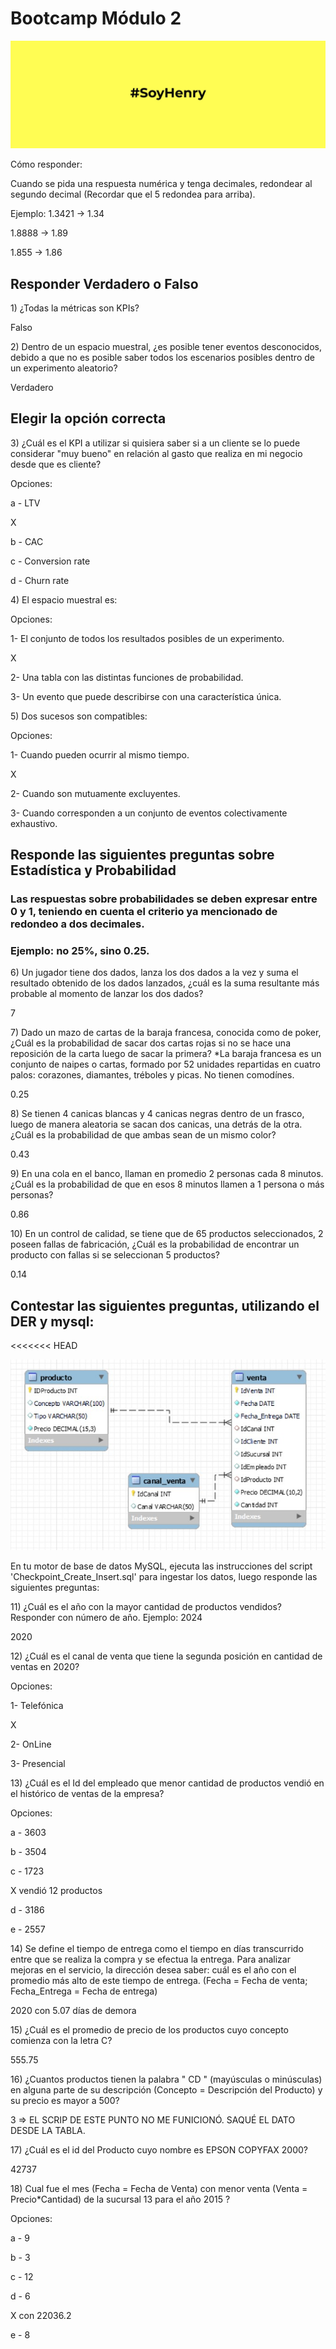 <h1>Bootcamp Módulo 2</h1>
<p><img alt="henry" src="henry.jpeg" /> </p>
<p>Cómo responder: </p>
<p>Cuando se pida una respuesta numérica y tenga decimales, redondear al segundo decimal (Recordar que el 5 redondea para arriba).</p>
<p>Ejemplo: 1.3421 -&gt; 1.34 </p>
<p>1.8888 -&gt; 1.89 </p>
<p>1.855 -&gt; 1.86 </p>

<h2>Responder Verdadero o Falso</h2>
<p>1) ¿Todas la métricas son KPIs? </p>
Falso


<p>2) Dentro de un espacio muestral, ¿es posible tener eventos desconocidos, debido a que no es posible saber todos los escenarios posibles dentro de un experimento aleatorio? </p>
Verdadero


<h2>Elegir la opción correcta</h2>

<p>3) ¿Cuál es el KPI a utilizar si quisiera saber si a un cliente se lo puede considerar "muy bueno" en relación al gasto que realiza en mi negocio desde que es cliente?</p>
<p>Opciones: </p>
<p>a - LTV </p>   X
<p>b - CAC</p>
<p>c - Conversion rate</p>
<p>d - Churn rate</p>



<p>4) El espacio muestral es:</p>
<p>Opciones: </p>
<p>1- El conjunto de todos los resultados posibles de un experimento.</p>   X
<p>2- Una tabla con las distintas funciones de probabilidad.</p>
<p>3- Un evento que puede describirse con una característica única.</p>



<p>5) Dos sucesos son compatibles: </p>
<p>Opciones: </p>
<p>1- Cuando pueden ocurrir al mismo tiempo.</p>   X
<p>2- Cuando son mutuamente excluyentes.</p>
<p>3- Cuando corresponden a un conjunto de eventos colectivamente exhaustivo.</p>



<h2>Responde las siguientes preguntas sobre Estadística y Probabilidad</h2>
<h3>Las respuestas sobre probabilidades se deben expresar entre 0 y 1, teniendo en cuenta el criterio ya mencionado de redondeo a dos decimales.</h3>
<h3>Ejemplo: no 25%, sino 0.25.</h3>


<p>6) Un jugador tiene dos dados, lanza los dos dados a la vez y suma el resultado obtenido de los dados lanzados, ¿cuál es la suma resultante más probable al momento de lanzar los dos dados? </p>
7


<p>7) Dado un mazo de cartas de la baraja francesa, conocida como de poker, ¿Cuál es la probabilidad de sacar dos cartas rojas si no se hace una reposición de la carta luego de sacar la primera? *La baraja francesa es un conjunto de naipes o cartas, formado por 52 unidades repartidas en cuatro palos: corazones, diamantes, tréboles y picas. No tienen comodínes. </p>
0.25



<p>8) Se tienen 4 canicas blancas y 4 canicas negras dentro de un frasco, luego de manera aleatoria se sacan dos canicas, una detrás de la otra. ¿Cuál es la probabilidad de que ambas sean de un mismo color? </p>
0.43



<p>9) En una cola en el banco, llaman en promedio 2 personas cada 8 minutos. ¿Cuál es la probabilidad de que en esos 8 minutos llamen a 1 persona o más personas? </p>
0.86



<p>10) En un control de calidad, se tiene que de 65 productos seleccionados, 2 poseen fallas de fabricación, ¿Cuál es la probabilidad de encontrar un producto con fallas si se seleccionan 5 productos? </p>
0.14



<h2>Contestar las siguientes preguntas, utilizando el DER y mysql:</h2>
<<<<<<< HEAD
<p><img alt="CP" src="Checkpoint_DER.jpg" /> </p>
<p>En tu motor de base de datos MySQL, ejecuta las instrucciones del script 'Checkpoint_Create_Insert.sql' para ingestar los datos, luego responde las siguientes preguntas:  </p>




<p>11) ¿Cuál es el año con la mayor cantidad de productos vendidos? Responder con número de año. Ejemplo: 2024 </p>
2020



<p>12) ¿Cuál es el canal de venta que tiene la segunda posición en cantidad de ventas en 2020? </p>
<p>Opciones: </p>
<p>1- Telefónica</p> X
<p>2- OnLine</p>
<p>3- Presencial</p> 




<p>13) ¿Cuál es el Id del empleado que menor cantidad de productos vendió en el histórico de ventas de la empresa? </p>
<p>Opciones: </p>
<p>a - 3603 </p>
<p>b - 3504</p>
<p>c - 1723</p>   X vendió 12 productos
<p>d - 3186</p>
<p>e - 2557</p>




<p>14) Se define el tiempo de entrega como el tiempo en días transcurrido entre que se realiza la compra y se efectua la entrega. Para analizar mejoras en el servicio, la dirección desea saber: cuál es el año con el promedio más alto de este tiempo de entrega. (Fecha = Fecha de venta; Fecha_Entrega = Fecha de entrega) </p>
2020 con 5.07 días de demora



<p>15) ¿Cuál es el promedio de precio de los productos cuyo concepto comienza con la letra C? </p>
555.75



<p>16) ¿Cuantos productos tienen la palabra " CD " (mayúsculas o minúsculas) en alguna parte de su descripción (Concepto = Descripción del Producto) y su precio es mayor a 500? </p>
3 => EL SCRIP DE ESTE PUNTO NO ME FUNICIONÓ. SAQUÉ EL DATO DESDE LA TABLA.



<p>17) ¿Cuál es el id del Producto cuyo nombre es EPSON COPYFAX 2000? </p>
42737



<p>18) Cual fue el mes (Fecha = Fecha de Venta) con menor venta (Venta = Precio*Cantidad) de la sucursal 13 para el año 2015 ? </p>
<p>Opciones: </p>
<p>a - 9 </p>
<p>b - 3</p>
<p>c - 12</p>
<p>d - 6</p>   X con 22036.2
<p>e - 8</p>
